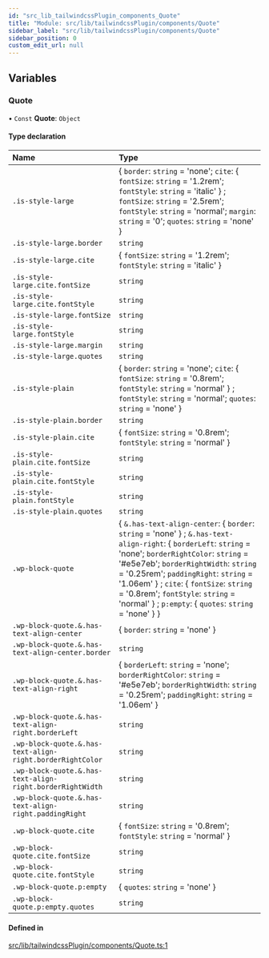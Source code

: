 ```yaml
---
id: "src_lib_tailwindcssPlugin_components_Quote"
title: "Module: src/lib/tailwindcssPlugin/components/Quote"
sidebar_label: "src/lib/tailwindcssPlugin/components/Quote"
sidebar_position: 0
custom_edit_url: null
---
```


## Variables

### Quote

• `Const` **Quote**: `Object`

#### Type declaration

| Name                                                      | Type                                                                                                                                                                                                                                                                                                                                                                                 |
| :-------------------------------------------------------- | :----------------------------------------------------------------------------------------------------------------------------------------------------------------------------------------------------------------------------------------------------------------------------------------------------------------------------------------------------------------------------------- |
| `.is-style-large`                                         | { `border`: `string` = 'none'; `cite`: { `fontSize`: `string` = '1.2rem'; `fontStyle`: `string` = 'italic' } ; `fontSize`: `string` = '2.5rem'; `fontStyle`: `string` = 'normal'; `margin`: `string` = '0'; `quotes`: `string` = 'none' }                                                                                                                                            |
| `.is-style-large.border`                                  | `string`                                                                                                                                                                                                                                                                                                                                                                             |
| `.is-style-large.cite`                                    | { `fontSize`: `string` = '1.2rem'; `fontStyle`: `string` = 'italic' }                                                                                                                                                                                                                                                                                                                |
| `.is-style-large.cite.fontSize`                           | `string`                                                                                                                                                                                                                                                                                                                                                                             |
| `.is-style-large.cite.fontStyle`                          | `string`                                                                                                                                                                                                                                                                                                                                                                             |
| `.is-style-large.fontSize`                                | `string`                                                                                                                                                                                                                                                                                                                                                                             |
| `.is-style-large.fontStyle`                               | `string`                                                                                                                                                                                                                                                                                                                                                                             |
| `.is-style-large.margin`                                  | `string`                                                                                                                                                                                                                                                                                                                                                                             |
| `.is-style-large.quotes`                                  | `string`                                                                                                                                                                                                                                                                                                                                                                             |
| `.is-style-plain`                                         | { `border`: `string` = 'none'; `cite`: { `fontSize`: `string` = '0.8rem'; `fontStyle`: `string` = 'normal' } ; `fontStyle`: `string` = 'normal'; `quotes`: `string` = 'none' }                                                                                                                                                                                                       |
| `.is-style-plain.border`                                  | `string`                                                                                                                                                                                                                                                                                                                                                                             |
| `.is-style-plain.cite`                                    | { `fontSize`: `string` = '0.8rem'; `fontStyle`: `string` = 'normal' }                                                                                                                                                                                                                                                                                                                |
| `.is-style-plain.cite.fontSize`                           | `string`                                                                                                                                                                                                                                                                                                                                                                             |
| `.is-style-plain.cite.fontStyle`                          | `string`                                                                                                                                                                                                                                                                                                                                                                             |
| `.is-style-plain.fontStyle`                               | `string`                                                                                                                                                                                                                                                                                                                                                                             |
| `.is-style-plain.quotes`                                  | `string`                                                                                                                                                                                                                                                                                                                                                                             |
| `.wp-block-quote`                                         | { `&.has-text-align-center`: { `border`: `string` = 'none' } ; `&.has-text-align-right`: { `borderLeft`: `string` = 'none'; `borderRightColor`: `string` = '#e5e7eb'; `borderRightWidth`: `string` = '0.25rem'; `paddingRight`: `string` = '1.06em' } ; `cite`: { `fontSize`: `string` = '0.8rem'; `fontStyle`: `string` = 'normal' } ; `p:empty`: { `quotes`: `string` = 'none' } } |
| `.wp-block-quote.&.has-text-align-center`                 | { `border`: `string` = 'none' }                                                                                                                                                                                                                                                                                                                                                      |
| `.wp-block-quote.&.has-text-align-center.border`          | `string`                                                                                                                                                                                                                                                                                                                                                                             |
| `.wp-block-quote.&.has-text-align-right`                  | { `borderLeft`: `string` = 'none'; `borderRightColor`: `string` = '#e5e7eb'; `borderRightWidth`: `string` = '0.25rem'; `paddingRight`: `string` = '1.06em' }                                                                                                                                                                                                                         |
| `.wp-block-quote.&.has-text-align-right.borderLeft`       | `string`                                                                                                                                                                                                                                                                                                                                                                             |
| `.wp-block-quote.&.has-text-align-right.borderRightColor` | `string`                                                                                                                                                                                                                                                                                                                                                                             |
| `.wp-block-quote.&.has-text-align-right.borderRightWidth` | `string`                                                                                                                                                                                                                                                                                                                                                                             |
| `.wp-block-quote.&.has-text-align-right.paddingRight`     | `string`                                                                                                                                                                                                                                                                                                                                                                             |
| `.wp-block-quote.cite`                                    | { `fontSize`: `string` = '0.8rem'; `fontStyle`: `string` = 'normal' }                                                                                                                                                                                                                                                                                                                |
| `.wp-block-quote.cite.fontSize`                           | `string`                                                                                                                                                                                                                                                                                                                                                                             |
| `.wp-block-quote.cite.fontStyle`                          | `string`                                                                                                                                                                                                                                                                                                                                                                             |
| `.wp-block-quote.p:empty`                                 | { `quotes`: `string` = 'none' }                                                                                                                                                                                                                                                                                                                                                      |
| `.wp-block-quote.p:empty.quotes`                          | `string`                                                                                                                                                                                                                                                                                                                                                                             |

#### Defined in

[src/lib/tailwindcssPlugin/components/Quote.ts:1](https://github.com/pantheon-systems/decoupled-kit-js/blob/fe58c2b6/packages/wordpress-kit/src/lib/tailwindcssPlugin/components/Quote.ts#L1)
